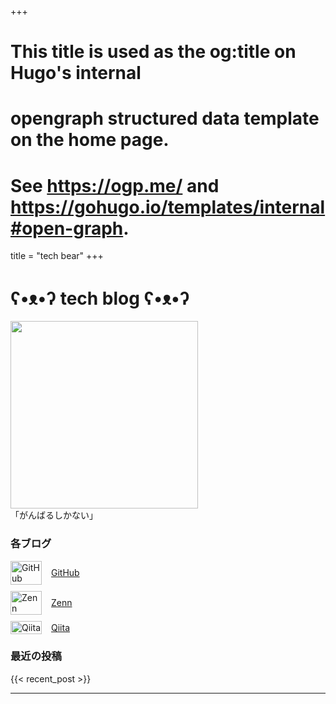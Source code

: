 +++
# This title is used as the og:title on Hugo's internal
# opengraph structured data template on the home page.
# See https://ogp.me/ and https://gohugo.io/templates/internal#open-graph.
title = "tech bear"
+++


# ʕ•ᴥ•ʔ tech blog ʕ•ᴥ•ʔ 


<div>
    <img src="/images/success_kid.jpg" style="width: 300px;">
</div>
「がんばるしかない」

### 各ブログ

<div style="display: flex; flex-direction: column; align-items: flex-start;">
    <div style="display: flex; align-items: center; margin-bottom: 10px;">
        <div style="width: 50px; min-width: 50px; margin-right: 15px;">
            <img src="/images/icon_github.png" alt="GitHub" style="width: 100%; height: auto;">
        </div>
        <a href="https://github.com/kabupen" target="_blank">GitHub</a>
    </div>
    <div style="display: flex; align-items: center; margin-bottom: 10px;">
        <div style="width: 50px; min-width: 50px; margin-right: 15px;">
            <img src="/images/icon_zenn.png" alt="Zenn" style="width: 100%; height: auto;">
        </div>
        <a href="https://zenn.dev/kabupen" target="_blank">Zenn</a>
    </div>
    <div style="display: flex; align-items: center;">
        <div style="width: 50px; min-width: 50px; margin-right: 15px;">
            <img src="/images/icon_qiita.png" alt="Qiita" style="width: 100%; height: auto;">
        </div>
        <a href="https://qiita.com/kabupen" target="_blank">Qiita</a>
    </div>
</div>


### 最近の投稿

{{< recent_post >}}


---
